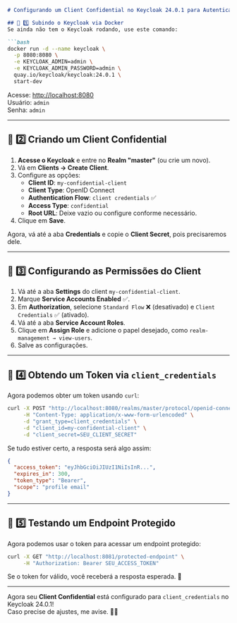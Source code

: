 ```md
# Configurando um Client Confidential no Keycloak 24.0.1 para Autenticação `client_credentials`

## 📌 1️⃣ Subindo o Keycloak via Docker
Se ainda não tem o Keycloak rodando, use este comando:

```bash
docker run -d --name keycloak \
  -p 8080:8080 \
  -e KEYCLOAK_ADMIN=admin \
  -e KEYCLOAK_ADMIN_PASSWORD=admin \
  quay.io/keycloak/keycloak:24.0.1 \
  start-dev
```

Acesse: [http://localhost:8080](http://localhost:8080)  
Usuário: `admin`  
Senha: `admin`

---

## 📌 2️⃣ Criando um Client Confidential

1. **Acesse o Keycloak** e entre no **Realm "master"** (ou crie um novo).
2. Vá em **Clients → Create Client**.
3. Configure as opções:
    - **Client ID**: `my-confidential-client`
    - **Client Type**: OpenID Connect
    - **Authentication Flow**: `client credentials` ✅
    - **Access Type**: `confidential`
    - **Root URL**: Deixe vazio ou configure conforme necessário.
4. Clique em **Save**.

Agora, vá até a aba **Credentials** e copie o **Client Secret**, pois precisaremos dele.

---

## 📌 3️⃣ Configurando as Permissões do Client

1. Vá até a aba **Settings** do client `my-confidential-client`.
2. Marque **Service Accounts Enabled** ✅.
3. Em **Authorization**, selecione `Standard Flow` ❌ (desativado) e `Client Credentials` ✅ (ativado).
4. Vá até a aba **Service Account Roles**.
5. Clique em **Assign Role** e adicione o papel desejado, como `realm-management → view-users`.
6. Salve as configurações.

---

## 📌 4️⃣ Obtendo um Token via `client_credentials`
Agora podemos obter um token usando `curl`:

```bash
curl -X POST "http://localhost:8080/realms/master/protocol/openid-connect/token" \
     -H "Content-Type: application/x-www-form-urlencoded" \
     -d "grant_type=client_credentials" \
     -d "client_id=my-confidential-client" \
     -d "client_secret=SEU_CLIENT_SECRET"
```

Se tudo estiver certo, a resposta será algo assim:

```json
{
  "access_token": "eyJhbGciOiJIUzI1NiIsInR...",
  "expires_in": 300,
  "token_type": "Bearer",
  "scope": "profile email"
}
```

---

## 📌 5️⃣ Testando um Endpoint Protegido
Agora podemos usar o token para acessar um endpoint protegido:

```bash
curl -X GET "http://localhost:8081/protected-endpoint" \
     -H "Authorization: Bearer SEU_ACCESS_TOKEN"
```

Se o token for válido, você receberá a resposta esperada. 🚀

---

Agora seu **Client Confidential** está configurado para `client_credentials` no Keycloak 24.0.1!  
Caso precise de ajustes, me avise. 🚀🔥
```

